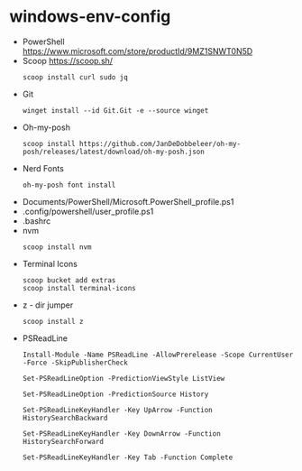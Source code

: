 # windows-env-config

- PowerShell https://www.microsoft.com/store/productId/9MZ1SNWT0N5D
- Scoop https://scoop.sh/
    ```
    scoop install curl sudo jq
    ```
- Git 
    ```
    winget install --id Git.Git -e --source winget
    ```
- Oh-my-posh
    ```
    scoop install https://github.com/JanDeDobbeleer/oh-my-posh/releases/latest/download/oh-my-posh.json
    ```
- Nerd Fonts
    ```
    oh-my-posh font install
    ```
- Documents/PowerShell/Microsoft.PowerShell_profile.ps1
- .config/powershell/user_profile.ps1
- .bashrc
- nvm
    ```
    scoop install nvm
    ```
- Terminal Icons
    ```
    scoop bucket add extras
    scoop install terminal-icons
    ```
- z - dir jumper
    ```
    scoop install z
    ```
- PSReadLine
    ```
    Install-Module -Name PSReadLine -AllowPrerelease -Scope CurrentUser -Force -SkipPublisherCheck

    Set-PSReadLineOption -PredictionViewStyle ListView

    Set-PSReadLineOption -PredictionSource History

    Set-PSReadLineKeyHandler -Key UpArrow -Function HistorySearchBackward

    Set-PSReadLineKeyHandler -Key DownArrow -Function HistorySearchForward

    Set-PSReadLineKeyHandler -Key Tab -Function Complete
    ```